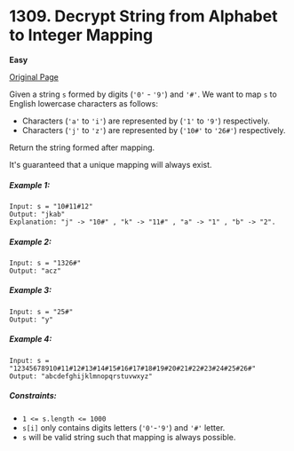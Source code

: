 # 1309. Decrypt String from Alphabet to Integer Mapping

**Easy**

[Original Page](https://leetcode.com/problems/decrypt-string-from-alphabet-to-integer-mapping/)

Given a string `s` formed by digits (`'0'` - `'9'`) and `'#'`. We want to map `s` to English lowercase characters as follows:

- Characters (`'a'` to `'i'`) are represented by (`'1'` to `'9'`) respectively.
- Characters (`'j'` to `'z'`) are represented by (`'10#'` to `'26#'`) respectively. 

Return the string formed after mapping.

It's guaranteed that a unique mapping will always exist.

##### Example 1:
```
Input: s = "10#11#12"
Output: "jkab"
Explanation: "j" -> "10#" , "k" -> "11#" , "a" -> "1" , "b" -> "2".
```

##### Example 2:
```
Input: s = "1326#"
Output: "acz"
```

##### Example 3:
```
Input: s = "25#"
Output: "y"
```

##### Example 4:
```
Input: s = "12345678910#11#12#13#14#15#16#17#18#19#20#21#22#23#24#25#26#"
Output: "abcdefghijklmnopqrstuvwxyz"
```

##### Constraints:
- `1 <= s.length <= 1000`
- `s[i]` only contains digits letters (`'0'`-`'9'`) and `'#'` letter.
- `s` will be valid string such that mapping is always possible.
